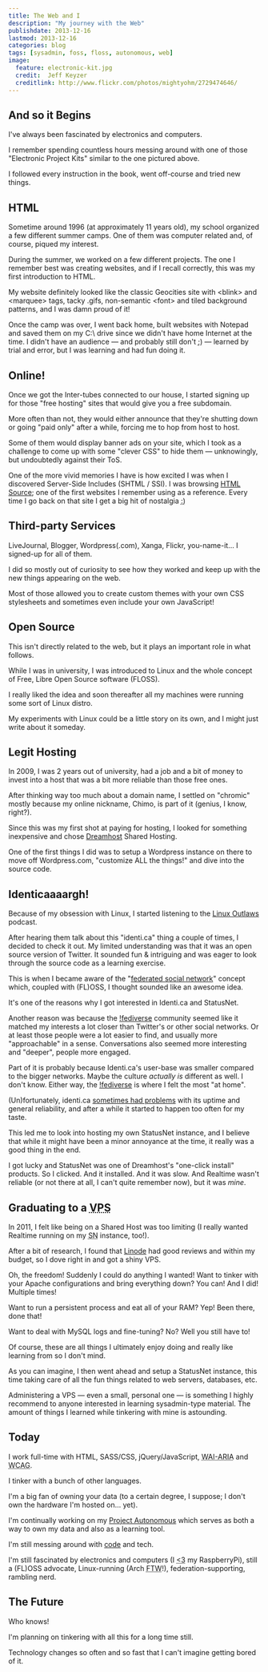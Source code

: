 ```yaml
---
title: The Web and I
description: "My journey with the Web"
publishdate: 2013-12-16
lastmod: 2013-12-16
categories: blog
tags: [sysadmin, foss, floss, autonomous, web]
image:
  feature: electronic-kit.jpg
  credit:  Jeff Keyzer
  creditlink: http://www.flickr.com/photos/mightyohm/2729474646/
---
```


<div class="p-summary">
<h2 id="beginning">And so it Begins</h2>
<p>I've always been fascinated by electronics and computers.</p>
<p>I remember spending countless hours messing around with one of those "Electronic Project Kits" similar to the one pictured above.</p>
<p>I followed every instruction in the book, went off-course and tried new things.</p>
</div>
<!--more-->

<h2 id="html">HTML</h2>
<p>Sometime around 1996 (at approximately 11 years old), my school organized a few different summer camps. One of them was computer related and, of course, piqued my interest.</p>
<p>During the summer, we worked on a few different projects. The one I remember best was creating websites, and if I recall correctly, this was my first introduction to HTML.</p>
<p>My website definitely looked like the classic Geocities site with &lt;blink&gt; and &lt;marquee&gt; tags, tacky .gifs, non-semantic &lt;font&gt; and tiled background patterns, and I was damn proud of it!</p>
<p>Once the camp was over, I went back home, built websites with Notepad and saved them on my C:\ drive since we didn't have home Internet at the time. I didn't have an audience&nbsp;&mdash; and probably still don't <abbr class="emoticon" title="wink">;)</abbr>&nbsp;&mdash; learned by trial and error, but I was learning and had fun doing it.</p>

<h2 id="online">Online!</h2>
<p>Once we got the Inter-tubes connected to our house, I started signing up for those "free hosting" sites that would give you a free subdomain.</p>
<p>More often than not, they would either announce that they're shutting down or going "paid only" after a while, forcing me to hop from host to host.</p>
<p>Some of them would display banner ads on your site, which I took as a challenge to come up with some "clever CSS" to hide them&nbsp;&mdash; unknowingly, but undoubtedly against their ToS.</p>
<p>One of the more vivid memories I have is how excited I was when I discovered Server-Side Includes (SHTML / SSI). I was browsing <a href="http://www.yourhtmlsource.com/">HTML Source</a>; one of the first websites I remember using as a reference. Every time I go back on that site I get a big hit of nostalgia <abbr class="emoticon" title="smiley face">:)</abbr></p>

<h2 id="services">Third-party Services</h2>
<p>LiveJournal, Blogger, Wordpress(.com), Xanga, Flickr, you-name-it&hellip; I signed-up for all of them.</p>
<p>I did so mostly out of curiosity to see how they worked and keep up with the new things appearing on the web.</p>
<p>Most of those allowed you to create custom themes with your own CSS stylesheets and sometimes even include your own JavaScript!</p>

<h2 id="oss">Open Source</h2>
<p>This isn't directly related to the web, but it plays an important role in what follows.</p>
<p>While I was in university, I was introduced to Linux and the whole concept of Free, Libre Open Source software (FLOSS).</p>
<p>I really liked the idea and soon thereafter all my machines were running some sort of Linux distro.</p>
<p>My experiments with Linux could be a little story on its own, and I might just write about it someday.</p>

<h2 id="hosting">Legit Hosting</h2>
<p>In 2009, I was 2 years out of university, had a job and a bit of money to invest into a host that was a bit more reliable than those free ones.</p>
<p>After thinking way too much about a domain name, I settled on "chromic" mostly because my online nickname, Chimo, is part of it (genius, I know, right?).</p>
<p>Since this was my first shot at paying for hosting, I looked for something inexpensive and chose <a href="http://dreamhost.com">Dreamhost</a> Shared Hosting.</p>
<p>One of the first things I did was to setup a Wordpress instance on there to move off Wordpress.com, "customize ALL the things!" and dive into the source code.</p>

<h2 id="identica">Identicaaaargh!</h2>
<p>Because of my obsession with Linux, I started listening to the <a href="http://linuxoutlaws.com">Linux Outlaws</a> podcast.</p>
<p>After hearing them talk about this "identi.ca" thing a couple of times, I decided to check it out. My limited understanding was that it was an open source version of Twitter. It sounded fun &amp; intriguing and was eager to look through the source code as a learning exercise.</p>
<p>This is when I became aware of the "<a href="http://en.wikipedia.org/wiki/Distributed_social_network">federated social network</a>" concept which, coupled with (FL)OSS, I thought sounded like an awesome idea.</p>
<p>It's one of the reasons why I got interested in Identi.ca and StatusNet.</p>
<p>Another reason was because the <a href="http://oracle.skilledtests.com/group/fediverse">!fediverse</a> community seemed like it matched my interests a lot closer than Twitter's or other social networks. Or at least those people were a lot easier to find, and usually more "approachable" in a sense. Conversations also seemed more interesting and "deeper", people more engaged.</p>
<p>Part of it is probably because Identi.ca's user-base was smaller compared to the bigger networks. Maybe the culture <em>actually is</em> different as well. I don't know. Either way, the <a href="http://oracle.skilledtests.com/group/fediverse">!fediverse</a> is where I felt the most "at home".</p>
<p>(Un)fortunately, identi.ca <a href="http://whird.jpope.org/identifailed-me-last-time/">sometimes had problems</a> with its uptime and general reliability, and after a while it started to happen too often for my taste.</p>
<p>This led me to look into hosting my own StatusNet instance, and I believe that while it might have been a minor annoyance at the time, it really was a good thing in the end.</p>
<p>I got lucky and StatusNet was one of Dreamhost's "one-click install" products. So I clicked. And it installed. And it was slow. And Realtime wasn't reliable (or not there at all, I can't quite remember now), but it was <em>mine</em>.</p>

<h2 id="vps">Graduating to a <abbr title="Virtual Private Server">VPS</abbr></h2>
<p>In 2011, I felt like being on a Shared Host was too limiting (I really wanted Realtime running on my <abbr title="StatusNet">SN</abbr> instance, too!).</p>
<p>After a bit of research, I found that <a href="http://linode.com">Linode</a> had good reviews and within my budget, so I dove right in and got a shiny VPS.</p>
<p>Oh, the freedom! Suddenly I could do anything I wanted! Want to tinker with your Apache configurations and bring everything down? You can! And I did! Multiple times!</p>
<p>Want to run a persistent process and eat all of your RAM? Yep! Been there, done that!</p>
<p>Want to deal with MySQL logs and fine-tuning? No? Well you still have to!</p>
<p>Of course, these are all things I ultimately enjoy doing and really like learning from so I don't mind.</p>
<p>As you can imagine, I then went ahead and setup a StatusNet instance, this time taking care of all the fun things related to web servers, databases, etc.</p>
<p>Administering a VPS&nbsp;&mdash; even a small, personal one&nbsp;&mdash; is something I highly recommend to anyone interested in learning sysadmin-type material. The amount of things I learned while tinkering with mine is astounding.</p>

<h2 id="today">Today</h2>
<p>I work full-time with HTML, SASS/CSS, jQuery/JavaScript, <abbr title="Web Accessibility Initiative - Accessible Rich Internet Applications">WAI-ARIA</abbr> and <abbr title="Web Content Accessibility Guidelines">WCAG</abbr>.</p>
<p>I tinker with a bunch of other languages.</p>
<p>I'm a big fan of owning your data (to a certain degree, I suppose; I don't own the hardware I'm hosted on&hellip; yet).</p>
<p>I'm continually working on my <a href="http://chromic.org/articles/project-autonomous#cont">Project Autonomous</a> which serves as both a way to own my data and also as a learning tool.</p>
<p>I'm still messing around with <a href="https://code.chromic.org/chimo">code</a> and tech.</p>
<p>I'm still fascinated by electronics and computers (I <abbr class="emoticon" title="love">&lt;3</abbr> my RaspberryPi), still a (FL)OSS advocate, Linux-running (Arch <abbr title="for the win">FTW</abbr>!), federation-supporting, rambling nerd.</p>

<h2 id="future">The Future</h2>
<p>Who knows!</p>
<p>I'm planning on tinkering with all this for a long time still.</p>
<p>Technology changes so often and so fast that I can't imagine getting bored of it.</p>
